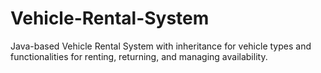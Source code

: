 # Vehicle-Rental-System
Java-based Vehicle Rental System with inheritance for vehicle types and functionalities for renting, returning, and managing availability.
